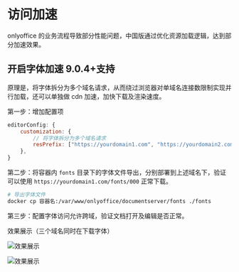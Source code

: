 # 访问加速

onlyoffice 的业务流程导致部分性能问题，中国版通过优化资源加载逻辑，达到部分加速效果。

## 开启字体加速 <span class="ant-tag">9.0.4+支持</span>

原理是，将字体拆分为多个域名请求，从而绕过浏览器对单域名连接数限制实现并行加载，还可以单独做 cdn 加速，加快下载及渲染速度。

第一步：增加配置项

```js
editorConfig: {
    customization: {
        // 将字体拆分为多个域名请求
        resPrefix: ["https://yourdomain1.com", "https://yourdomain2.com"],
    },
}
```

第二步：将容器内 `fonts` 目录下的字体文件导出，分别部署到上述域名下，验证可以使用 `https://yourdomain1.com/fonts/000` 正常下载。

```bash
# 导出字体文件
docker cp 容器名:/var/www/onlyoffice/documentserver/fonts ./fonts
```

第三步：配置字体访问允许跨域，验证文档打开及编辑是否正常。

效果展示（三个域名同时在下载字体）

![效果展示](/images/domains.png)

![效果展示](/images/domains2.png)
